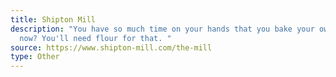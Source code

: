 ```yaml
---
title: Shipton Mill
description: "You have so much time on your hands that you bake your own bread
  now? You'll need flour for that. "
source: https://www.shipton-mill.com/the-mill
type: Other
---
```

